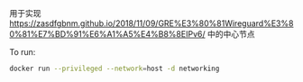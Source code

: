 用于实现 https://zasdfgbnm.github.io/2018/11/09/GRE%E3%80%81Wireguard%E3%80%81%E7%BD%91%E6%A1%A5%E4%B8%8EIPv6/ 中的中心节点

To run:

```bash
docker run --privileged --network=host -d networking
```
